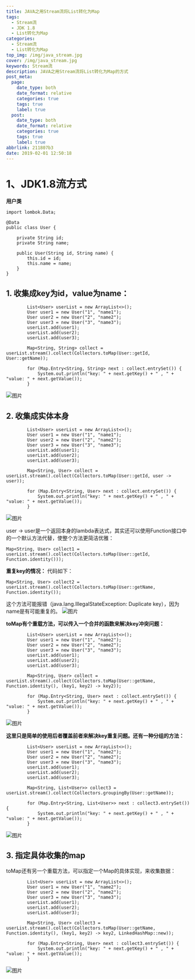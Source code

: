 ```yaml
---
title: JAVA之用Stream流将List转化为Map
tags:
  - Stream流
  - JDK 1.8
  - List转化为Map
categories:
  - Stream流
  - List转化为Map
top_img: /img/java_stream.jpg
cover: /img/java_stream.jpg
keywords: Stream流
description: JAVA之用Stream流将List转化为Map的方式
post_meta:
  page:
    date_type: both
    date_format: relative
    categories: true
    tags: true
    label: true
  post:
    date_type: both
    date_format: relative
    categories: true
    tags: true
    label: true
abbrlink: 211807b3
date: 2019-02-01 12:50:18
---
```

# 1、**JDK1.8流方式**
**用户类**
```
import lombok.Data;

@Data
public class User {

    private String id;
    private String name;

    public User(String id, String name) {
        this.id = id;
        this.name = name;
    }
}
```

## 1. **收集成key为id，value为name：**
```
        List<User> userList = new ArrayList<>();
        User user1 = new User("1", "name1");
        User user2 = new User("2", "name2");
        User user3 = new User("3", "name3");
        userList.add(user1);
        userList.add(user2);
        userList.add(user3);

        Map<String, String> collect = userList.stream().collect(Collectors.toMap(User::getId, User::getName));

        for (Map.Entry<String, String> next : collect.entrySet()) {
            System.out.println("key: " + next.getKey() + " , " + "value: " + next.getValue());
        }
```
![图片](/img/java-stream-1.png)


## **2. 收集成实体本身**
```
        List<User> userList = new ArrayList<>();
        User user1 = new User("1", "name1");
        User user2 = new User("2", "name2");
        User user3 = new User("3", "name3");
        userList.add(user1);
        userList.add(user2);
        userList.add(user3);

        Map<String, User> collect = userList.stream().collect(Collectors.toMap(User::getId, user -> user));

        for (Map.Entry<String, User> next : collect.entrySet()) {
            System.out.println("key: " + next.getKey() + " , " + "value: " + next.getValue());
        }
```
![图片](/img/java-stream-2.png)

user -> user是一个返回本身的lambda表达式，其实还可以使用Function接口中的一个默认方法代替，使整个方法更简洁优雅：
```
Map<String, User> collect1 = userList.stream().collect(Collectors.toMap(User::getId, Function.identity()));
```

**重复key的情况：**
代码如下：
```
Map<String, User> collect2 = userList.stream().collect(Collectors.toMap(User::getName, Function.identity());
```
这个方法可能报错（java.lang.IllegalStateException: Duplicate key），因为name是有可能重复的。
![图片](/img/java-stream-3.png)

**toMap有个重载方法，可以传入一个合并的函数来解决key冲突问题：**
```
        List<User> userList = new ArrayList<>();
        User user1 = new User("1", "name2");
        User user2 = new User("2", "name2");
        User user3 = new User("3", "name3");
        userList.add(user1);
        userList.add(user2);
        userList.add(user3);

        Map<String, User> collect = userList.stream().collect(Collectors.toMap(User::getName, Function.identity(), (key1, key2) -> key2));

        for (Map.Entry<String, User> next : collect.entrySet()) {
            System.out.println("key: " + next.getKey() + " , " + "value: " + next.getValue());
        }
```
![图片](/img/java-stream-4.png)

**这里只是简单的使用后者覆盖前者来解决key重复问题。还有一种分组的方法：**
```
        List<User> userList = new ArrayList<>();
        User user1 = new User("1", "name2");
        User user2 = new User("2", "name2");
        User user3 = new User("3", "name3");
        userList.add(user1);
        userList.add(user2);
        userList.add(user3);

        Map<String, List<User>> collect3 = userList.stream().collect(Collectors.groupingBy(User::getName));

        for (Map.Entry<String, List<User>> next : collect3.entrySet()) {
            System.out.println("key: " + next.getKey() + " , " + "value: " + next.getValue());
        }
```
![图片](/img/java-stream-5.png)

## **3. 指定具体收集的map**
toMap还有另一个重载方法，可以指定一个Map的具体实现，来收集数据：
```
        List<User> userList = new ArrayList<>();
        User user1 = new User("1", "name2");
        User user2 = new User("2", "name2");
        User user3 = new User("3", "name3");
        userList.add(user1);
        userList.add(user2);
        userList.add(user3);

        Map<String, User> collect3 = userList.stream().collect(Collectors.toMap(User::getName, Function.identity(), (key1, key2) -> key2, LinkedHashMap::new));

        for (Map.Entry<String, User> next : collect3.entrySet()) {
            System.out.println("key: " + next.getKey() + " , " + "value: " + next.getValue());
        }
```
![图片](/img/java-stream-6.png)

